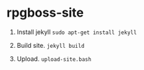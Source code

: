 rpgboss-site
============

1. Install jekyll
```sudo apt-get install jekyll```

2. Build site.
```jekyll build```

3. Upload.
```upload-site.bash```
